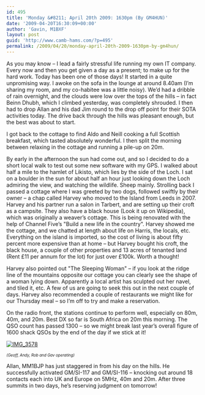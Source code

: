 ```yaml
---
id: 495
title: 'Monday &#8211; April 20th 2009: 1630pm (By GM4HUN)'
date: '2009-04-20T16:30:09+00:00'
author: 'Gavin, M1BXF'
layout: post
guid: 'http://www.camb-hams.com/?p=495'
permalink: /2009/04/20/monday-april-20th-2009-1630pm-by-gm4hun/
---
```


As you may know – I lead a fairly stressful life running my own IT company. Every now and then you get given a day as a present; to make up for the hard work. Today has been one of those days! It started in a quite unpromising way. I awoke on the sofa in the lounge at around 8.40am (I’m sharing my room, and my co-habitee was a little noisy). We’d had a dribble of rain overnight, and the clouds were low over the tops of the hills – in fact Beinn Dhubh, which I climbed yesterday, was completely shrouded. I then had to drop Allan and his dad Jim round to the drop off point for their SOTA activities today. The drive back through the hills was pleasant enough, but the best was about to start.

I got back to the cottage to find Aldo and Neill cooking a full Scottish breakfast, which tasted absolutely wonderful. I then split the morning between relaxing in the cottage and running a pile-up on 20m.

By early in the afternoon the sun had come out, and so I decided to do a short local walk to test out some new software with my GPS. I walked about half a mile to the hamlet of Likisto, which lies by the side of the Loch. I sat on a boulder in the sun for about half an hour just looking down the Loch admiring the view, and watching the wildlife. Sheep mainly. Strolling back I passed a cottage where I was greeted by two dogs, followed swiftly by their owner – a chap called Harvey who moved to the Island from Leeds in 2007. Harvey and his partner run a salon in Tarbert, and are setting up their croft as a campsite. They also have a black house (Look it up on Wikipedia), which was originally a weaver’s cottage. This is being renovated with the help of Channel Five’s "Build a new life in the country". Harvey showed me the cottage, and we chatted at length about life on Harris, the locals, etc. Everything on the island is imported, so the cost of living is about fifty percent more expensive than at home – but Harvey bought his croft, the black house, a couple of other properties and 13 acres of tenanted land (Rent £11 per annum for the lot) for just over £100k. Worth a thought!

Harvey also pointed out "The Sleeping Woman" – if you look at the ridge line of the mountains opposite our cottage you can clearly see the shape of a woman lying down. Apparently a local artist has sculpted out her navel, and tiled it, etc. A few of us are going to seek this out in the next couple of days. Harvey also recommended a couple of restaurants we might like for our Thursday meal – so I’m off to try and make a reservation.

On the radio front, the stations continue to perform well, especially on 80m, 40m, and 20m. Best DX so far is South Africa on 20m this morning. The QSO count has passed 1300 – so we might break last year’s overall figure of 1600 shack QSOs by the end of the day if we stick at it!

[![IMG_3578](http://dx.camb-hams.com/wp-content/uploads/2009/04/img-3578-thumb.jpg "IMG_3578")](http://dx.camb-hams.com/wp-content/uploads/2009/04/img-3578.jpg)

<font size="1">*(Geoff, Andy, Rob and Gav operating)*</font>

Allan, MM1BJP has just staggered in from his day on the hills. He successfully activated GM/SI-117 and GM/SI-116 – knocking out around 18 contacts each into UK and Europe on 5MHz, 40m and 20m. After three summits in two days, he’s reserving judgment on tomorrow!